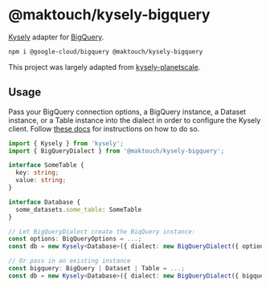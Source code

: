 # @maktouch/kysely-bigquery

[Kysely](https://github.com/koskimas/kysely) adapter for [BigQuery](https://cloud.google.com/bigquery?hl=en).

```bash
npm i @google-cloud/bigquery @maktouch/kysely-bigquery
```

This project was largely adapted from [kysely-planetscale](https://github.com/depot/kysely-planetscale).

## Usage

Pass your BigQuery connection options, a BigQuery instance, a Dataset instance, or a Table instance into the dialect in
order to configure the Kysely client.
Follow [these docs](https://www.npmjs.com/package/@google-cloud/bigquery) for instructions on how to do so.

```typescript
import { Kysely } from 'kysely';
import { BigQueryDialect } from '@maktouch/kysely-bigquery';

interface SomeTable {
  key: string;
  value: string;
}

interface Database {
  some_datasets.some_table: SomeTable
}

// Let BigQueryDialect create the BiqQuery instance:
const options: BigQueryOptions = ...;
const db = new Kysely<Database>({ dialect: new BigQueryDialect({ options }) });

// Or pass in an existing instance
const bigquery: BigQuery | Dataset | Table = ...;
const db = new Kysely<Database>({ dialect: new BigQueryDialect({ bigquery }) });
```
